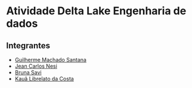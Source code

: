# Atividade Delta Lake Engenharia de dados

## Integrantes

 - [Guilherme Machado Santana](https://github.com/guirms)
 - [Jean Carlos Nesi](https://github.com/JeanNesi)
 - [Bruna Savi](https://github.com/brsavii)
 - [Kauã Librelato da Costa](https://github.com/KauaLibrelato)
